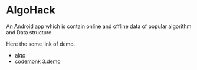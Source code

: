 # AlgoHack
An Android app which is contain online and offline data of popular algorithm and Data structure.

Here the some link of demo.
- [algo](https://play.google.com/store/apps/details?id=wiki.algorithm.algorithms&hl=en)
- [codemonk](https://play.google.com/store/apps/details?id=com.hackerearth.codemonk&hl=en)
3.[demo](https://play.google.com/store/apps/details?id=com.marcyliao.app.algnote)
